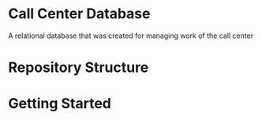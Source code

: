 # Call Center Database

A relational database that was created for managing work of the call center

# Repository Structure

# Getting Started
